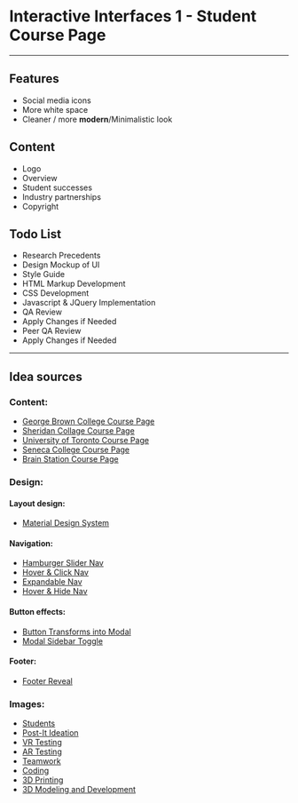# Interactive Interfaces 1 - Student Course Page
___

## Features
- Social media icons
- More white space
- Cleaner / more **modern**/Minimalistic look

## Content
- Logo
- Overview
- Student successes
- Industry partnerships
- Copyright

## Todo List
- Research Precedents
- Design Mockup of UI
- Style Guide
- HTML Markup Development
- CSS Development
- Javascript & JQuery Implementation
- QA Review
- Apply Changes if Needed
- Peer QA Review
- Apply Changes if Needed

___

## Idea sources
### Content:
- [George Brown College Course Page](https://www.georgebrown.ca/programs/interaction-design-and-development-program-g103/)
- [Sheridan Collage Course Page](https://academics.sheridancollege.ca/programs/bachelor-of-interaction-design)
- [University of Toronto Course Page](https://ischool.utoronto.ca/areas-of-study/user-experience-design/)
- [Seneca College Course Page](https://www.senecacollege.ca/programs/fulltime/INM.html)
- [Brain Station Course Page](https://brainstation.io/)

### Design:
#### Layout design:
- [Material Design System](https://material.io/design/)

#### Navigation:
- [Hamburger Slider Nav](https://codemyui.com/hamburger-slider-navigation-menu/)
- [Hover & Click Nav](https://codemyui.com/hover-click-slideout-sidebar-navigation/)
- [Expandable Nav](https://codemyui.com/responsive-mega-menu-snippet-expandable-sections/)
- [Hover & Hide Nav](https://codemyui.com/css-only-hover-show-hide-navigation-menu/)

#### Button effects:
- [Button Transforms into Modal](https://codemyui.com/button-into-modal-form-animation/)
- [Modal Sidebar Toggle](https://codemyui.com/modal-sidebar-toggle-button/)

#### Footer:
- [Footer Reveal](https://codemyui.com/footer-reveal-animation-with-jquery/)

    
### Images:
- [Students](https://unsplash.com/photos/2FPjlAyMQTA)
- [Post-It Ideation](https://unsplash.com/photos/jX_7oDSo9_w)
- [VR Testing](https://unsplash.com/photos/xGtHjC_QNJM)
- [AR Testing](https://unsplash.com/photos/87oz2SoV9Ug)
- [Teamwork](https://unsplash.com/photos/gicQUPeAsxA)
- [Coding](https://unsplash.com/photos/OqtafYT5kTw)
- [3D Printing](https://unsplash.com/photos/85Mt6ZK9ons)
- [3D Modeling and Development](https://unsplash.com/photos/p1m4B-lhS9Y)
